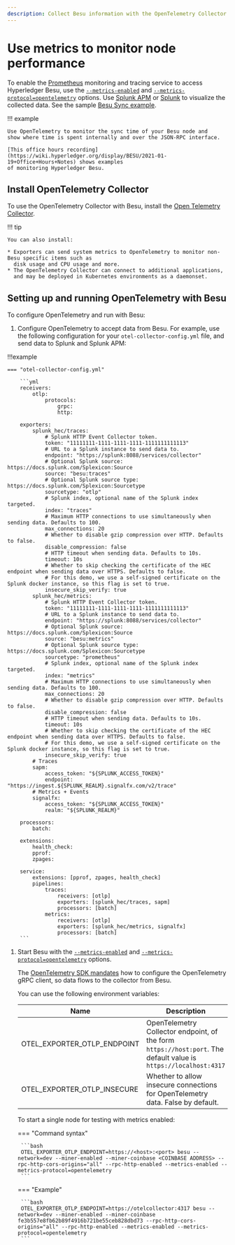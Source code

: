 ```yaml
---
description: Collect Besu information with the OpenTelemetry Collector
---
```



# Use metrics to monitor node performance

To enable the [Prometheus](https://prometheus.io/) monitoring and tracing service to access
Hyperledger Besu, use the
[`--metrics-enabled`](../../Reference/CLI/CLI-Syntax.md#metrics-enabled)
and [`--metrics-protocol=opentelemetry`](../../Reference/CLI/CLI-Syntax.md#metrics-protocol) options. Use
[Splunk APM](https://www.splunk.com/en_us/software/splunk-apm.html) or [Splunk](https://splunk.com) to visualize the
collected data. See the sample [Besu Sync example](https://github.com/splunk/splunk-connect-for-ethereum/tree/master/examples/besu-sync).

!!! example

    Use OpenTelemetry to monitor the sync time of your Besu node and
    show where time is spent internally and over the JSON-RPC interface.

    [This office hours recording](https://wiki.hyperledger.org/display/BESU/2021-01-19+Office+Hours+Notes) shows examples
    of monitoring Hyperledger Besu.

## Install OpenTelemetry Collector

To use the OpenTelemetry Collector with Besu, install the
[Open Telemetry Collector](https://github.com/open-telemetry/opentelemetry-collector-contrib/releases).

!!! tip

    You can also install:

    * Exporters can send system metrics to OpenTelemetry to monitor non-Besu specific items such as
      disk usage and CPU usage and more.
    * The OpenTelemetry Collector can connect to additional applications, 
      and may be deployed in Kubernetes environments as a daemonset.

## Setting up and running OpenTelemetry with Besu

To configure OpenTelemetry and run with Besu:

1. Configure OpenTelemetry to accept data from Besu.
   For example, use the following configuration for your `otel-collector-config.yml` file, and send data to Splunk and Splunk APM:

!!!example

    === "otel-collector-config.yml"

        ```yml
        receivers:
            otlp:
                protocols:
                    grpc:
                    http:

        exporters:
            splunk_hec/traces:
                # Splunk HTTP Event Collector token.
                token: "11111111-1111-1111-1111-1111111111113"
                # URL to a Splunk instance to send data to.
                endpoint: "https://splunk:8088/services/collector"
                # Optional Splunk source: https://docs.splunk.com/Splexicon:Source
                source: "besu:traces"
                # Optional Splunk source type: https://docs.splunk.com/Splexicon:Sourcetype
                sourcetype: "otlp"
                # Splunk index, optional name of the Splunk index targeted.
                index: "traces"
                # Maximum HTTP connections to use simultaneously when sending data. Defaults to 100.
                max_connections: 20
                # Whether to disable gzip compression over HTTP. Defaults to false.
                disable_compression: false
                # HTTP timeout when sending data. Defaults to 10s.
                timeout: 10s
                # Whether to skip checking the certificate of the HEC endpoint when sending data over HTTPS. Defaults to false.
                # For this demo, we use a self-signed certificate on the Splunk docker instance, so this flag is set to true.
                insecure_skip_verify: true
            splunk_hec/metrics:
                # Splunk HTTP Event Collector token.
                token: "11111111-1111-1111-1111-1111111111113"
                # URL to a Splunk instance to send data to.
                endpoint: "https://splunk:8088/services/collector"
                # Optional Splunk source: https://docs.splunk.com/Splexicon:Source
                source: "besu:metrics"
                # Optional Splunk source type: https://docs.splunk.com/Splexicon:Sourcetype
                sourcetype: "prometheus"
                # Splunk index, optional name of the Splunk index targeted.
                index: "metrics"
                # Maximum HTTP connections to use simultaneously when sending data. Defaults to 100.
                max_connections: 20
                # Whether to disable gzip compression over HTTP. Defaults to false.
                disable_compression: false
                # HTTP timeout when sending data. Defaults to 10s.
                timeout: 10s
                # Whether to skip checking the certificate of the HEC endpoint when sending data over HTTPS. Defaults to false.
                # For this demo, we use a self-signed certificate on the Splunk docker instance, so this flag is set to true.
                insecure_skip_verify: true
            # Traces
            sapm:
                access_token: "${SPLUNK_ACCESS_TOKEN}"
                endpoint: "https://ingest.${SPLUNK_REALM}.signalfx.com/v2/trace"
            # Metrics + Events
            signalfx:
                access_token: "${SPLUNK_ACCESS_TOKEN}"
                realm: "${SPLUNK_REALM}"

        processors:
            batch:

        extensions:
            health_check:
            pprof:
            zpages:

        service:
            extensions: [pprof, zpages, health_check]
            pipelines:
                traces:
                    receivers: [otlp]
                    exporters: [splunk_hec/traces, sapm]
                    processors: [batch]
                metrics:
                    receivers: [otlp]
                    exporters: [splunk_hec/metrics, signalfx]
                    processors: [batch]
        ```

1. Start Besu with the [`--metrics-enabled`](../../Reference/CLI/CLI-Syntax.md#metrics-enabled)
 and [`--metrics-protocol=opentelemetry`](../../Reference/CLI/CLI-Syntax.md#metrics-protocol) options.

    The [OpenTelemetry SDK mandates](https://github.com/open-telemetry/opentelemetry-specification/blob/main/specification/sdk-environment-variables.md)
    how to configure the OpenTelemetry gRPC client, so data flows to the collector from Besu.

    You can use the following environment variables:

    | Name                        | Description                                                                                                       | Required |
    |-----------------------------|-------------------------------------------------------------------------------------------------------------------|----------|
    | OTEL_EXPORTER_OTLP_ENDPOINT | OpenTelemetry Collector endpoint, of the form `https://host:port`. The default value is `https://localhost:4317`  | Yes      |
    | OTEL_EXPORTER_OTLP_INSECURE | Whether to allow insecure connections for OpenTelemetry data. False by default.                                   | No       |

    To start a single node for testing with metrics enabled:

    === "Command syntax"

        ```bash
        OTEL_EXPORTER_OTLP_ENDPOINT=https://<host>:<port> besu --network=dev --miner-enabled --miner-coinbase <COINBASE ADDRESS> --rpc-http-cors-origins="all" --rpc-http-enabled --metrics-enabled --metrics-protocol=opentelemetry
        ```

    === "Example"

        ```bash
        OTEL_EXPORTER_OTLP_ENDPOINT=https://otelcollector:4317 besu --network=dev --miner-enabled --miner-coinbase fe3b557e8fb62b89f4916b721be55ceb828dbd73 --rpc-http-cors-origins="all" --rpc-http-enabled --metrics-enabled --metrics-protocol=opentelemetry
        ```

<!-- Links -->
[Monitoring Besu synchronization to chain with Splunk]: https://github.com/splunk/splunk-connect-for-ethereum/tree/master/examples/besu-sync
